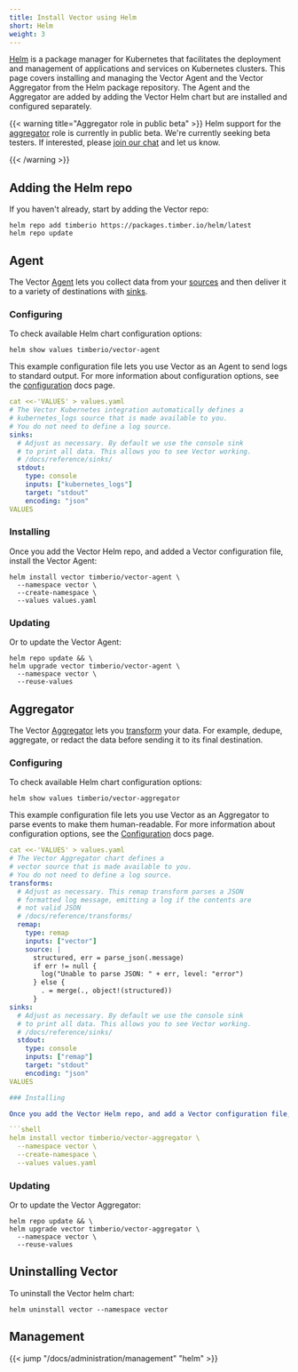 ```yaml
---
title: Install Vector using Helm
short: Helm
weight: 3
---
```


[Helm] is a package manager for Kubernetes that facilitates the deployment and management of applications and services on Kubernetes clusters. This page covers installing and managing the Vector Agent and the Vector Aggregator from the Helm package repository. The Agent and the Aggregator are added by adding the Vector Helm chart but are installed and configured separately.

{{< warning title="Aggregator role in public beta" >}}
Helm support for the [aggregator] role is currently in public beta. We're currently seeking beta testers. If interested, please [join our chat][chat] and let us know.

[aggregator]: /docs/setup/deployment/roles/#aggregator
[chat]: https://chat.vector.dev
{{< /warning >}}

## Adding the Helm repo

If you haven't already, start by adding the Vector repo:

```shell
helm repo add timberio https://packages.timber.io/helm/latest
helm repo update
```

## Agent

The Vector [Agent] lets you collect data from your [sources] and then deliver it to a variety of destinations with [sinks].

### Configuring

To check available Helm chart configuration options:

```shell
helm show values timberio/vector-agent
```

This example configuration file lets you use Vector as an Agent to send logs to standard output. For more information about configuration options, see the [configuration] docs page.

```yaml
cat <<-'VALUES' > values.yaml
# The Vector Kubernetes integration automatically defines a
# kubernetes_logs source that is made available to you.
# You do not need to define a log source.
sinks:
  # Adjust as necessary. By default we use the console sink
  # to print all data. This allows you to see Vector working.
  # /docs/reference/sinks/
  stdout:
    type: console
    inputs: ["kubernetes_logs"]
    target: "stdout"
    encoding: "json"
VALUES
```

### Installing

Once you add the Vector Helm repo, and added a Vector configuration file, install the Vector Agent:

```shell
helm install vector timberio/vector-agent \
  --namespace vector \
  --create-namespace \
  --values values.yaml
```

### Updating

Or to update the Vector Agent:

```shell
helm repo update && \
helm upgrade vector timberio/vector-agent \
  --namespace vector \
  --reuse-values
```

## Aggregator

The Vector [Aggregator] lets you [transform] your data. For example, dedupe, aggregate, or redact the data before sending it to its final destination.

### Configuring

To check available Helm chart configuration options:

```shell
helm show values timberio/vector-aggregator
```

This example configuration file lets you use Vector as an Aggregator to parse events to make them human-readable. For more information about configuration options, see the [Configuration] docs page.

```yaml
cat <<-'VALUES' > values.yaml
# The Vector Aggregator chart defines a
# vector source that is made available to you.
# You do not need to define a log source.
transforms:
  # Adjust as necessary. This remap transform parses a JSON
  # formatted log message, emitting a log if the contents are
  # not valid JSON
  # /docs/reference/transforms/
  remap:
    type: remap
    inputs: ["vector"]
    source: |
      structured, err = parse_json(.message)
      if err != null {
        log("Unable to parse JSON: " + err, level: "error")
      } else {
        . = merge(., object!(structured))
      }
sinks:
  # Adjust as necessary. By default we use the console sink
  # to print all data. This allows you to see Vector working.
  # /docs/reference/sinks/
  stdout:
    type: console
    inputs: ["remap"]
    target: "stdout"
    encoding: "json"
VALUES

### Installing

Once you add the Vector Helm repo, and add a Vector configuration file, install the Vector Aggregator:

```shell
helm install vector timberio/vector-aggregator \
  --namespace vector \
  --create-namespace \
  --values values.yaml
```

### Updating

Or to update the Vector Aggregator:

```shell
helm repo update && \
helm upgrade vector timberio/vector-aggregator \
  --namespace vector \
  --reuse-values
```

## Uninstalling Vector

To uninstall the Vector helm chart:

```shell
helm uninstall vector --namespace vector 
```

## Management

{{< jump "/docs/administration/management" "helm" >}}

[helm]: https://helm.sh
[Configuration]: /docs/reference/configuration/
[Agent]: /docs/setup/deployment/roles/#agent
[sources]: /docs/reference/configuration/sources/
[sinks]: /docs/reference/configuration/sinks/
[Aggregator]: /docs/setup/deployment/roles/#aggregator 
[transform]: /docs/reference/configuration/transforms/